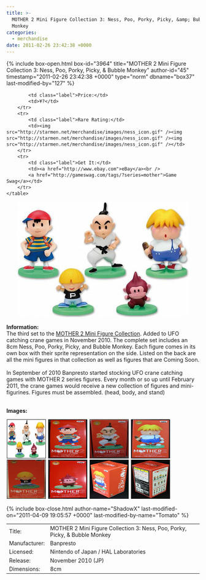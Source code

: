 ```yaml
---
title: >-
  MOTHER 2 Mini Figure Collection 3: Ness, Poo, Porky, Picky, &amp; Bubble
  Monkey
categories:
  - merchandise
date: 2011-02-26 23:42:38 +0000
---
```

{% include box-open.html box-id="3964" title="MOTHER 2 Mini Figure Collection 3: Ness, Poo, Porky, Picky, & Bubble Monkey" author-id="45" timestamp="2011-02-26 23:42:38 +0000" type="norm" dbname="box37" last-modified-by="127" %}
<div class="gameinfo">
	<table>
		<tr>
			<td class="label">Title:</td>
			<td>MOTHER 2 Mini Figure Collection 3: Ness, Poo, Porky, Picky, & Bubble Monkey</td>
		</tr>
		<tr>
			<td class="label">Manufacturer:</td>
			<td>Banpresto</td>
		</tr>
		<tr>
			<td class="label">Licensed:</td>
			<td>Nintendo of Japan / HAL Laboratories</td>
		</tr>
		<tr>
			<td class="label">Release:</td>
			<td>November 2010 (JP)</td>
		</tr>
		<tr>
			<td class="label">Dimensions:</td>
			<td>8cm</td>
		</tr>
		<tr>

			<td class="label">Price:</td>
			<td>¥?</td>
		</tr>
		<tr>
			<td class="label">Rare Rating:</td>
			<td><img src="http://starmen.net/merchandise/images/ness_icon.gif" /><img src="http://starmen.net/merchandise/images/ness_icon.gif" /><img src="http://starmen.net/merchandise/images/ness_icon.gif" /></td>
		</tr>
		<tr>
			<td class="label">Get It:</td>
			<td><a href="http://www.ebay.com">eBay</a><br />
			<a href="http://gameswag.com/tags/?series=mother">Game Swag</a></td>
		</tr>
	</table>
</div>

<p>
	<center>
	<img src="/merchandise/images/m2mfc3_title.jpg" border="0" title="MOTHER 2 Mini Figure Collection 3: Ness, Poo, Porky, Picky, & Bubble Monkey" />
	</center>
</p>

<b>Information:</b>
	<br />
The third set to the <a href="http://www.banpresto.co.jp/mother/">MOTHER 2 Mini Figure Collection</a>. Added to UFO catching crane games in November 2010. The complete set includes an 8cm Ness, Poo, Porky, Picky, and Bubble Monkey. Each figure comes in its own box with their sprite representation on the side. Listed on the back are all the mini figures in that collection as well as figures that are Coming Soon.
<br /><br />
In September of 2010 Banpresto started stocking UFO crane catching games with MOTHER 2 series figures. Every month or so up until February 2011, the crane games would receive a new collection of figures and mini-figurines. Figures must be assembled. (head, body, and stand)
<br /><br />

<b>Images:</b>
	<br />

<a href="/merchandise/images/m2mfc3_all.jpg" ><img src="/merchandise/images/m2mfc3_all.jpg" title="MOTHER 2 Mini Figure Collection 3: Ness, Poo, Porky, Picky, & Bubble Monkey" border="1" width="100" height="100" hspace="1" /></a>
<a href="/merchandise/images/m2mfc3_ness_box.jpg" ><img src="/merchandise/images/m2mfc3_ness_box.jpg" title="MOTHER 2 Mini Figure Collection 3: Ness Box" border="1" width="100" height="100" hspace="1" /></a>
<a href="/merchandise/images/m2mfc3_poo_box.jpg" ><img src="/merchandise/images/m2mfc3_poo_box.jpg" title="MOTHER 2 Mini Figure Collection 3: Poo Box" border="1" width="100" height="100" hspace="1" /></a>
<a href="/merchandise/images/m2mfc3_porky_box.jpg" ><img src="/merchandise/images/m2mfc3_porky_box.jpg" title="MOTHER 2 Mini Figure Collection 3: Porky Box" border="1" width="100" height="100" hspace="1" /></a>
<a href="/merchandise/images/m2mfc3_picky_box.jpg" ><img src="/merchandise/images/m2mfc3_picky_box.jpg" title="MOTHER 2 Mini Figure Collection 3: Picky" border="1" width="100" height="100" hspace="1" /></a>
<a href="/merchandise/images/m2mfc3_bubblemonkey_box.jpg" ><img src="/merchandise/images/m2mfc3_bubblemonkey_box.jpg" title="MOTHER 2 Mini Figure Collection 3: Bubble Monkey" border="1" width="100" height="100" hspace="1" /></a>
<a href="/merchandise/images/m2mfc3_box_side1.jpg" ><img src="/merchandise/images/m2mfc3_box_side1.jpg" title="MOTHER 2 Mini Figure Collection 3: Box (Side 1)" border="1" width="100" height="100" hspace="1" /></a>
<a href="/merchandise/images/m2mfc3_box_side2.jpg" ><img src="/merchandise/images/m2mfc3_box_side2.jpg" title="MOTHER 2 Mini Figure Collection 3: Box (Side 2)" border="1" width="100" height="100" hspace="1" /></a>

{% include box-close.html author-name="ShadowX" last-modified-on="2011-04-09 19:05:57 +0000" last-modified-by-name="Tomato" %}
